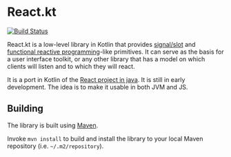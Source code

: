 React.kt
===

[![Build Status](https://travis-ci.org/cdietze/react.kt.svg?branch=master)](https://travis-ci.org/cdietze/react.kt)

React.kt is a low-level library in Kotlin that provides [signal/slot] and [functional reactive programming]-like
primitives. It can serve as the basis for a user interface toolkit, or any other library that has a
model on which clients will listen and to which they will react.

It is a port in Kotlin of the [React project in java](https://github.com/threerings/react).
It is still in early development. The idea is to make it usable in both JVM and JS. 

Building
---

The library is built using [Maven].

Invoke `mvn install` to build and install the library to your local Maven repository (i.e.
`~/.m2/repository`).

[signal/slot]: http://en.wikipedia.org/wiki/Signals_and_slots
[functional reactive programming]: http://en.wikipedia.org/wiki/Functional_reactive_programming
[Maven]: http://maven.apache.org/
